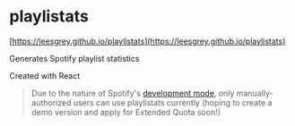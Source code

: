 # playlistats
[https://leesgrey.github.io/playlistats](https://leesgrey.github.io/playlistats)

Generates Spotify playlist statistics

Created with React

> Due to the nature of Spotify's [development mode](https://developer.spotify.com/community/news/2021/05/27/improving-the-developer-and-user-experience-for-third-party-apps/), only manually-authorized users can use playlistats currently (hoping to create a demo version and apply for Extended Quota soon!)
